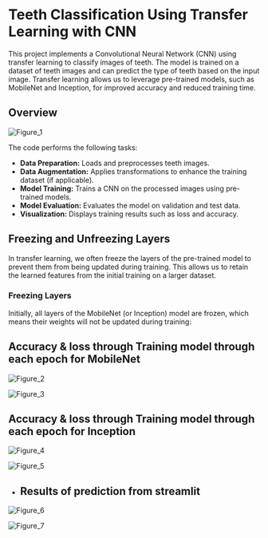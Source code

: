 # Teeth Classification Using Transfer Learning with CNN

This project implements a Convolutional Neural Network (CNN) using transfer learning to classify images of teeth. The model is trained on a dataset of teeth images and can predict the type of teeth based on the input image. Transfer learning allows us to leverage pre-trained models, such as MobileNet and Inception, for improved accuracy and reduced training time.

## Overview
![Figure_1](<img width="1379" alt="05-transfer-learning-feature-extraction-vs-fine-tuning" src="https://github.com/user-attachments/assets/73d12914-9ec2-449e-ac57-8a5939161942" />)

The code performs the following tasks:

- **Data Preparation:** Loads and preprocesses teeth images.
- **Data Augmentation:** Applies transformations to enhance the training dataset (if applicable).
- **Model Training:** Trains a CNN on the processed images using pre-trained models.
- **Model Evaluation:** Evaluates the model on validation and test data.
- **Visualization:** Displays training results such as loss and accuracy.

## Freezing and Unfreezing Layers

In transfer learning, we often freeze the layers of the pre-trained model to prevent them from being updated during training. This allows us to retain the learned features from the initial training on a larger dataset.

### Freezing Layers

Initially, all layers of the MobileNet (or Inception) model are frozen, which means their weights will not be updated during training:

## Accuracy & loss through Training model through each epoch for MobileNet
![Figure_2]([mobile_acc](https://github.com/user-attachments/assets/098511d3-fb1d-4945-917d-6bb78b52d44d))

![Figure_3](![mobile_loss](https://github.com/user-attachments/assets/9e6d5091-6c2c-482d-8a94-3f61357c099d))


## Accuracy & loss through Training model through each epoch for Inception
![Figure_4](![inception_Acc](https://github.com/user-attachments/assets/5f9ef203-e239-41a7-b228-967f62a4dd7d)
)

![Figure_5](![inception_loss](https://github.com/user-attachments/assets/866eb2c3-9728-411c-a7fe-79a7338b63cb)
)

- ## Results of prediction from streamlit
 ![Figure_6](![gum](https://github.com/user-attachments/assets/a5d9af08-148f-48d2-9df5-f62a33bbe1d6)
)

![Figure_7](![inception](https://github.com/user-attachments/assets/8fac386b-77dd-4ff7-9283-df87b6a98742)
) 

